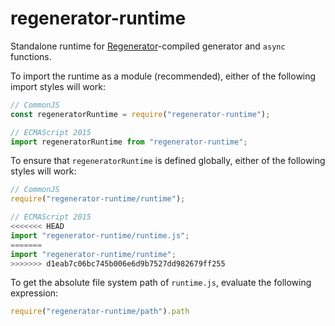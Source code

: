 # regenerator-runtime

Standalone runtime for
[Regenerator](https://github.com/facebook/regenerator)-compiled generator
and `async` functions.

To import the runtime as a module (recommended), either of the following
import styles will work:
```js
// CommonJS
const regeneratorRuntime = require("regenerator-runtime");

// ECMAScript 2015
import regeneratorRuntime from "regenerator-runtime";
```

To ensure that `regeneratorRuntime` is defined globally, either of the
following styles will work:
```js
// CommonJS
require("regenerator-runtime/runtime");

// ECMAScript 2015
<<<<<<< HEAD
import "regenerator-runtime/runtime.js";
=======
import "regenerator-runtime/runtime";
>>>>>>> d1eab7c06bc745b006e6d9b7527dd982679ff255
```

To get the absolute file system path of `runtime.js`, evaluate the
following expression:
```js
require("regenerator-runtime/path").path
```
